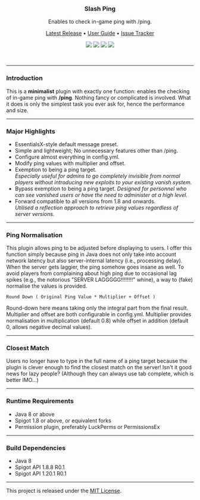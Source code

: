<br>
<h3 align="center">Slash Ping</h3>
<p align="center">Enables to check in-game ping with /ping.</p>

<p align="center">
    <a href="https://github.com/denniemok/Slash-Ping/releases">Latest Release</a> •
    <a href="https://github.com/denniemok/Slash-Ping/wiki">User Guide</a> •
    <a href="https://github.com/denniemok/Slash-Ping/issues">Issue Tracker</a>
</p>

<p align="center">
    <img src="https://img.shields.io/badge/Version-1.0.4-green"> <img src="https://img.shields.io/badge/Spigot-1.8+-lightgrey"> <img src="https://img.shields.io/badge/License-MIT-blue"> <img src="https://img.shields.io/badge/Language-Java-yellow">
</p><br>

<hr>

### Introduction
This is a **minimalist** plugin with exactly one function: enables the checking of in-game ping with **/ping**. Nothing fancy or complicated is involved. What it does is only the simplest task you ever ask for, hence the performance and size. <br>

<hr>

### Major Highlights
- EssentialsX-style default message preset.
- Simple and lightweight; No unnecessary features other than /ping.
- Configure almost everything in config.yml.
- Modify ping values with multiplier and offset.
- Exemption to being a ping target.<br>
_Especially useful for admins to go completely invisible from normal players without introducing new exploits to your existing vanish system._
- Bypass exemption to being a ping target.
_Designed for personnel who can see vanished users or have the need to administer at a high level._
- Forward compatible to all versions from 1.8 and onwards.<br>
_Utilised a reflection approach to retrieve ping values regardless of server versions._ <br>

<hr>

### Ping Normalisation

This plugin allows ping to be adjusted before displaying to users. I offer this function simply because ping in Java does not only take into account network latency but also server-internal latency (i.e., processing delay). When the server gets laggier, the ping somehow goes insane as well. To avoid players from complaining about high ping due to occasional lag spikes (e.g., the notorious "SERVER LAGGGGG!!!!!!!!" whine), a way to (fake) normalise the values is provided.

`Round Down ( Original Ping Value * Multiplier + Offset )`

Round-down here means taking only the integral part from the final result.
Multiplier and offset are both configurable in config.yml.
Multiplier provides normalisation in multiplication (default 0.8) while offset in addition (default 0, allows negative decimal values).

<hr>

### Closest Match

Users no longer have to type in the full name of a ping target because the plugin is clever enough to find the closest match on the server! Isn't it good news for lazy people? (Although they can always use tab complete, which is better IMO...)

<hr>

### Runtime Requirements
- Java 8 or above
- Spigot 1.8 or above, or equivalent forks
- Permission plugin, preferably LuckPerms or PermissionsEx <br>

<hr>

### Build Dependencies
- Java 8
- Spigot API 1.8.8 R0.1
- Spigot API 1.20.1 R0.1<br>

<hr>

This project is released under the [MIT License](https://opensource.org/license/mit/).

